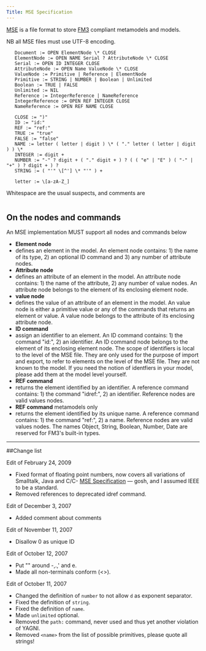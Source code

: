 ```yaml
---
Title: MSE Specification
---
```


[MSE](%base_url%/wiki/projects/archive/fame/mse) is a file format to store [FM3](%base_url%/wiki/projects/archive/fame/fm3) compliant metamodels and models. 

NB all MSE files must use UTF-8 encoding.

```   Root := Document ?
   Document := OPEN ElementNode \* CLOSE
   ElementNode := OPEN NAME Serial ? AttributeNode \* CLOSE
   Serial := OPEN ID INTEGER CLOSE
   AttributeNode := OPEN Name ValueNode \* CLOSE
   ValueNode := Primitive | Reference | ElementNode
   Primitive := STRING | NUMBER | Boolean | Unlimited
   Boolean := TRUE | FALSE
   Unlimited := NIL
   Reference := IntegerReference | NameReference
   IntegerReference := OPEN REF INTEGER CLOSE
   NameReference := OPEN REF NAME CLOSE
```

```   OPEN := "("
   CLOSE := ")"
   ID := "id:"
   REF := "ref:"
   TRUE := "true"
   FALSE := "false"
   NAME := letter ( letter | digit ) \* ( "." letter ( letter | digit ) ) \*
   INTEGER := digit +
   NUMBER := "-" ? digit + ( "." digit + ) ? ( ( "e" | "E" ) ( "-" | "+" ) ? digit + ) ?
   STRING := ( "'" \[^'] \* "'" ) +
```

```   digit := \[0-9] 
   letter := \[a-zA-Z_]
```

Whitespace are the usual suspects, and comments are

``` comment := "\"" \[^"] \* "\""
```

## On the nodes and commands

An MSE implementation MUST support all nodes and commands below


- **Element node**
- defines an element in the model. An element node contains: 1) the name of its type, 2) an optional ID command and 3) any number of attribute nodes.
- **Attribute node**
- defines an attribute of an element in the model. An attribute node contains: 1) the name of the attribute, 2) any number of value nodes. An attribute node belongs to the element of its enclosing element node.
- **value node**
- defines the value of an attribute of an element in the model. An value node is either a primitive value or any of the commands that returns an element or value. A value node belongs to the attribute of its enclosing attribute node.
- **ID command**
- assign an identifier to an element. An ID command contains: 1) the command "id:", 2) an identifier. An ID command node belongs to the element of its enclosing element node. The scope of identifiers is local to the level of the MSE file. They are only used for the purpose of import and export, to refer to elements on the level of the MSE file. They are not known to the model. If you need the notion of identfiers in your model, please add them at the model level yourself.
- **REF command**
- returns the element identified by an identifier. A reference command contains: 1) the command "idref:", 2) an identifier. Reference nodes are valid values nodes.
- **REF command** metamodels only
- returns the element identified by its unique name. A reference command contains: 1) the command "ref:", 2) a name. Reference nodes are valid values nodes. The names Object, String, Boolean, Number, Date are reserved for FM3's built-in types.


---

##Change list

Edit of February 24, 2009

-  Fixed format of floating point numbers, now covers all variations of Smalltalk, Java and C/C- [MSE Specification](%base_url%/wiki/projects/archive/fame/msespecification) &mdash; gosh, and I assumed IEEE to be a standard.
-  Removed references to deprecated idref command.

Edit of December 3, 2007

-  Added comment about comments

Edit of November 11, 2007

-  Disallow 0 as unique ID

Edit of October 12, 2007

-  Put \"" around -,.,' and e.
-  Made all non-terminals conform (<>).

Edit of October 11, 2007

-  Changed the definition of <code>number</code> to not allow <code>d</code> as exponent separator.
-  Fixed the definition of <code>string</code>.
-  Fixed the definition of <code>name</code>.
-  Made <code>unlimited</code> optional.
-  Removed the <code>path:</code> command, never used and thus yet another violation of YAGNI.
-  Removed <code>&lt;name></code> from the list of possible primitives, please quote all strings!

